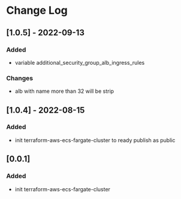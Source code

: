 # Change Log

## [1.0.5] - 2022-09-13

### Added

- variable additional_security_group_alb_ingress_rules

### Changes

- alb with name more than 32 will be strip


## [1.0.4] - 2022-08-15

### Added

- init terraform-aws-ecs-fargate-cluster to ready publish as public

## [0.0.1]

### Added

- init terraform-aws-ecs-fargate-cluster
